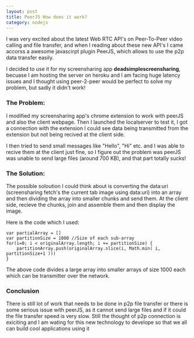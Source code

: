 ```yaml
---
layout: post
title: PeerJS How does it work?
category: nodejs
---
```


I was very excited about the latest Web RTC API's on Peer-To-Peer video calling and file transfer, and when I reading about these new API's I came accorss a awesome javascirpt plugin PeerJS, which allows to use the p2p data transfer easily.

I decided to use it for my screensharing app **deadsimplescreensharing**, becuase I am hosting the server on heroku and I am facing huge latency issues and I thought using peer-2-peer would be perfect to solve my problem, but sadly it didn't work!

### The Problem:
I modified my screensharing app's chrome extension to work with peerJS and also the client webpage.
Then I launched the localserver to test it, I got a connection with the extension I could see data being transmitted from the extension but not being recived at the client side.

I then tried to send small messages like "Hello", "Hi" etc. and I was able to recive them at the client just fine, so I figure out the problem was peerJS was unable to send large files (around 700 KB), and that part totally sucks!

### The Solution:
The possible soloution I could think about is converting the data:uri (screensharing fetch's the current tab image using data:uri) into an array and then dividing the array into smaller chunks and send them.
At the client side, recieve the chunks, join and assemble them and then display the image.

Here is the code which I used:

	var partialArray = []
	var partitionSize = 1000 //Size of each sub-array
	for(i=0; i < originalArray.length; i += partitionSize) {
		partitionArray.push(originalArray.slice(i, Math.min( i, partitionSize+1 )))
	}

The above code divides a large array into smaller arrays of size 1000 each which can be transmitter over the network.

### Conclusion
There is still lot of work that needs to be done in p2p file transfer or there is some serious issue with peerJS, as it cannot send large files and if it could the file transfer speed is very slow.
Still the thought of p2p connection is exiciting and I am wating for this new technology to develope so that we all can build cool applications using it
